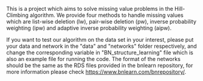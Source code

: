This is a project which aims to solve missing value problems in the Hill-Climbing algorithm. We provide four methods to handle missing values which are list-wise deletion (lw), pair-wise deletion (pw), inverse probability weighting (ipw) and adaptive inverse probability weighting (aipw).

If you want to test our algorithm on the data set in your interest, please put your data and network in the "data" and "networks" folder respectively, and change the corresponding variable in "BN_structure_learning" file which is also an example file for running the code. The format of the networks should be the same as the RDS files provided in the bnlearn repository, for more information please check https://www.bnlearn.com/bnrepository/.
